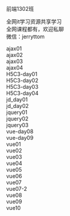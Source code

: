 前端1302班

全网it学习资源共享学习<br>全网课程都有，欢迎私聊<br>微信：jerryttom<br>

ajax01<br> ajax02<br> ajax03<br> ajax04<br> H5C3-day01<br> H5C3-day02<br> H5C3-day03<br> H5C3-day04<br> jd_day01<br> jd_day02<br> jquery01<br> jquery02<br> jquery03<br> vue-day08<br> vue-day09<br> vue01<br> vue02<br> vue03<br> vue04<br> vue05<br> vue06<br> vue07<br> vue07-2<br> vue08<br> vue09<br> vue10<span style="font-family: &amp;quot;">&nbsp; &nbsp;&nbsp; &nbsp;</span>